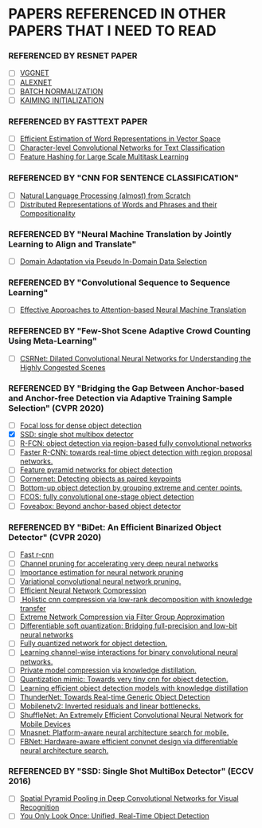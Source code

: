# PAPERS REFERENCED IN OTHER PAPERS THAT I NEED TO READ

### REFERENCED BY RESNET PAPER
- [ ] [VGGNET](https://arxiv.org/pdf/1409.1556)
- [ ] [ALEXNET](https://papers.nips.cc/paper/4824-imagenet-classification-with-deep-convolutional-neural-networks.pdf)
- [ ] [BATCH NORMALIZATION](https://arxiv.org/pdf/1502.03167.pdf)
- [ ] [KAIMING INITIALIZATION](https://arxiv.org/abs/1502.01852)
  
### REFERENCED BY FASTTEXT PAPER
- [ ] [Efficient Estimation of Word Representations in Vector Space](https://arxiv.org/abs/1301.3781)
- [ ] [Character-level Convolutional Networks for Text Classification](https://papers.nips.cc/paper/5782-character-level-convolutional-networks-for-text-classification.pdf)
- [ ] [Feature Hashing for Large Scale Multitask Learning](https://alex.smola.org/papers/2009/Weinbergeretal09.pdf)

### REFERENCED BY "CNN FOR SENTENCE CLASSIFICATION"
- [ ] [Natural Language Processing (almost) from Scratch](https://arxiv.org/abs/1103.0398)
- [ ] [Distributed Representations of Words and Phrases and their Compositionality](https://arxiv.org/abs/1310.4546) 

### REFERENCED BY "Neural Machine Translation by Jointly Learning to Align and Translate"
- [ ] [Domain Adaptation via Pseudo In-Domain Data Selection](https://www.researchgate.net/publication/221012675_Domain_Adaptation_via_Pseudo_In-Domain_Data_Selection)

### REFERENCED BY "Convolutional Sequence to Sequence Learning"
- [ ] [Effective Approaches to Attention-based Neural Machine Translation](https://arxiv.org/pdf/1508.04025.pdf)

### REFERENCED BY "Few-Shot Scene Adaptive Crowd Counting Using Meta-Learning"
- [ ] [CSRNet: Dilated Convolutional Neural Networks for Understanding the Highly Congested Scenes](https://arxiv.org/abs/1802.10062)


### REFERENCED BY "Bridging the Gap Between Anchor-based and Anchor-free Detection via Adaptive Training Sample Selection" (CVPR 2020)

- [ ] [Focal loss for dense object detection](https://arxiv.org/abs/1708.02002)
- [X] [SSD: single shot multibox detector](https://arxiv.org/abs/1512.02325)
- [ ] [R-FCN: object detection via region-based fully convolutional networks](https://papers.nips.cc/paper/6465-r-fcn-object-detection-via-region-based-fully-convolutional-networks.pdf)
- [ ] [Faster R-CNN: towards real-time object detection with region proposal networks.](https://arxiv.org/abs/1506.01497)
- [ ] [Feature pyramid networks for object detection](https://arxiv.org/abs/1612.03144)
- [ ] [Cornernet: Detecting objects as paired keypoints](https://arxiv.org/abs/1808.01244)
- [ ] [Bottom-up object detection by grouping extreme and center points.](https://arxiv.org/abs/1901.08043)
- [ ] [FCOS: fully convolutional one-stage object detection](https://arxiv.org/abs/1904.01355)
- [ ] [Foveabox: Beyond anchor-based object detector](https://arxiv.org/abs/1904.03797)

### REFERENCED BY "BiDet: An Efficient Binarized Object Detector" (CVPR 2020)
- [ ] [Fast r-cnn](https://arxiv.org/abs/1504.08083)
- [ ] [Channel pruning for accelerating very deep neural networks](https://arxiv.org/abs/1707.06168)
- [ ] [Importance estimation for neural network pruning](https://arxiv.org/abs/1906.10771)
- [ ] [Variational convolutional neural network pruning.](http://openaccess.thecvf.com/content_CVPR_2019/papers/Zhao_Variational_Convolutional_Neural_Network_Pruning_CVPR_2019_paper.pdf)
- [ ] [Efficient Neural Network Compression](https://arxiv.org/abs/1811.12781)
- [ ] [ Holistic cnn compression via low-rank decomposition with knowledge transfer](https://ieeexplore.ieee.org/document/8478366)
- [ ] [Extreme Network Compression via Filter Group Approximation](https://arxiv.org/abs/1807.11254)
- [ ] [Differentiable soft quantization: Bridging full-precision and low-bit neural networks](https://arxiv.org/abs/1908.05033)
- [ ] [Fully quantized network for object detection.](http://openaccess.thecvf.com/content_CVPR_2019/papers/Li_Fully_Quantized_Network_for_Object_Detection_CVPR_2019_paper.pdf)
- [ ] [Learning channel-wise interactions for binary convolutional neural networks.](http://openaccess.thecvf.com/content_CVPR_2019/papers/Wang_Learning_Channel-Wise_Interactions_for_Binary_Convolutional_Neural_Networks_CVPR_2019_paper.pdf)
- [ ] [Private model compression via knowledge distillation.](https://arxiv.org/abs/1811.05072)
- [ ] [Quantization mimic: Towards very tiny cnn for object detection.](https://arxiv.org/abs/1805.02152)
- [ ] [Learning efficient object detection models with knowledge distillation](https://papers.nips.cc/paper/6676-learning-efficient-object-detection-models-with-knowledge-distillation.pdf)
- [ ] [ThunderNet: Towards Real-time Generic Object Detection](https://arxiv.org/abs/1903.11752)
- [ ] [Mobilenetv2: Inverted residuals and linear bottlenecks.](https://arxiv.org/abs/1801.04381)
- [ ] [ShuffleNet: An Extremely Efficient Convolutional Neural Network for Mobile Devices](https://arxiv.org/abs/1707.01083)
- [ ] [Mnasnet: Platform-aware neural architecture search for mobile.](https://arxiv.org/abs/1807.11626)
- [ ] [FBNet: Hardware-aware efficient convnet design via differentiable neural architecture search.](https://arxiv.org/abs/1812.03443)

### REFERENCED BY "SSD: Single Shot MultiBox Detector" (ECCV 2016)
- [ ] [Spatial Pyramid Pooling in Deep Convolutional Networks for Visual Recognition](https://arxiv.org/abs/1406.4729)
- [ ] [You Only Look Once: Unified, Real-Time Object Detection](https://arxiv.org/abs/1506.02640)